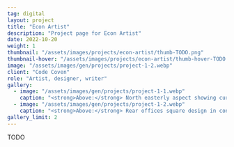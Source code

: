 ```yaml
---
tag: digital
layout: project
title: "Econ Artist"
description: "Project page for Econ Artist"
date: 2022-10-20
weight: 1
thumbnail: "/assets/images/projects/econ-artist/thumb-TODO.png"
thumbnail-hover: "/assets/images/projects/econ-artist/thumb-hover-TODO.jpg"
image: "/assets/images/gen/projects/project-1-2.webp"
client: "Code Coven"
role: "Artist, designer, writer"
gallery:
  - image: "/assets/images/gen/projects/project-1-1.webp"
    caption: "<strong>Above:</strong> North easterly aspect showing curved design"
  - image: "/assets/images/gen/projects/project-1-2.webp"
    caption: "<strong>Above:</strong> Rear offices square design in contrast"
gallery_limit: 2
---
```


TODO
